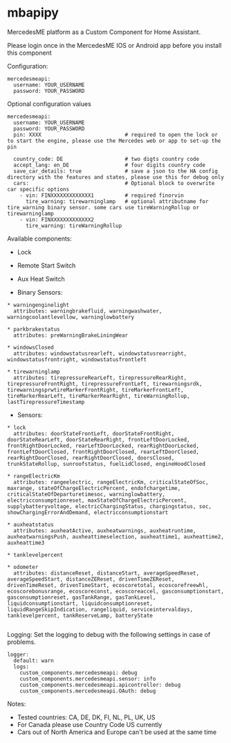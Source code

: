 # mbapipy

MercedesME platform as a Custom Component for Home Assistant.

Please login once in the MercedesME IOS or Android app before you install this component

Configuration:
```
mercedesmeapi:
  username: YOUR_USERNAME
  password: YOUR_PASSWORD
```

Optional configuration values
```
mercedesmeapi:
  username: YOUR_USERNAME
  password: YOUR_PASSWORD
  pin: XXXX                           # required to open the lock or to start the engine, please use the Mercedes web or app to set-up the pin
  
  country_code: DE                    # two digts country code
  accept_lang: en_DE                  # four digits country code
  save_car_details: true              # save a json to the HA config directory with the features and states, please use this for debug only 
  cars:                               # Optional block to overwrite car specific options
    - vin: FINXXXXXXXXXXXXX1          # required finorvin
      tire_warning: tirewarninglamp   # optional attributname for tire_warning binary sensor. some cars use tireWarningRollup or tirewarninglamp 
    - vin: FINXXXXXXXXXXXXX2
      tire_warning: tireWarningRollup
```

Available components:
* Lock
* Remote Start Switch
* Aux Heat Switch

* Binary Sensors:
```
* warningenginelight
  attributes: warningbrakefluid, warningwashwater, warningcoolantlevellow, warninglowbattery

* parkbrakestatus
  attributes: preWarningBrakeLiningWear

* windowsClosed
  attributes: windowstatusrearleft, windowstatusrearright, windowstatusfrontright, windowstatusfrontleft

* tirewarninglamp
  attributes: tirepressureRearLeft, tirepressureRearRight, tirepressureFrontRight, tirepressureFrontLeft, tirewarningsrdk, tirewarningsprwtireMarkerFrontRight, tireMarkerFrontLeft, tireMarkerRearLeft, tireMarkerRearRight, tireWarningRollup, lastTirepressureTimestamp
```

* Sensors:
```
* lock
  attributes: doorStateFrontLeft, doorStateFrontRight, doorStateRearLeft, doorStateRearRight, frontLeftDoorLocked, frontRightDoorLocked, rearLeftDoorLocked, rearRightDoorLocked, frontLeftDoorClosed, frontRightDoorClosed, rearLeftDoorClosed, rearRightDoorClosed, rearRightDoorClosed, doorsClosed, trunkStateRollup, sunroofstatus, fuelLidClosed, engineHoodClosed

* rangeElectricKm
  attributes: rangeelectric, rangeElectricKm, criticalStateOfSoc, maxrange, stateOfChargeElectricPercent, endofchargetime, criticalStateOfDeparturetimesoc, warninglowbattery, electricconsumptionreset, maxStateOfChargeElectricPercent, supplybatteryvoltage, electricChargingStatus, chargingstatus, soc, showChargingErrorAndDemand, electricconsumptionstart
  
* auxheatstatus
  attributes: auxheatActive, auxheatwarnings, auxheatruntime, auxheatwarningsPush, auxheattimeselection, auxheattime1, auxheattime2, auxheattime3

* tanklevelpercent

* odometer
  attributes: distanceReset, distanceStart, averageSpeedReset, averageSpeedStart, distanceZEReset, drivenTimeZEReset, drivenTimeReset, drivenTimeStart, ecoscoretotal, ecoscorefreewhl, ecoscorebonusrange, ecoscoreconst, ecoscoreaccel, gasconsumptionstart, gasconsumptionreset, gasTankRange, gasTankLevel, liquidconsumptionstart, liquidconsumptionreset, liquidRangeSkipIndication, rangeliquid, serviceintervaldays, tanklevelpercent, tankReserveLamp, batteryState
  
```


Logging:
Set the logging to debug with the following settings in case of problems.
```
logger:
  default: warn
  logs:
    custom_components.mercedesmeapi: debug
    custom_components.mercedesmeapi.sensor: info
    custom_components.mercedesmeapi.apicontroller: debug
    custom_components.mercedesmeapi.OAuth: debug
```

Notes:
- Tested countries: CA, DE, DK, FI, NL, PL, UK, US
- For Canada please use Country Code US currently
- Cars out of North America and Europe can't be used at the same time
